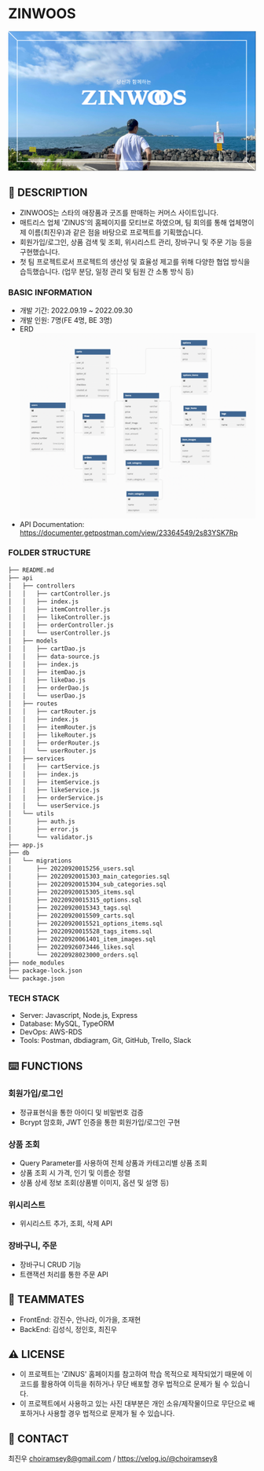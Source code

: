 # ZINWOOS

![main](./img/main.png)

## 📖 DESCRIPTION

- ZINWOOS는 스타의 애장품과 굿즈를 판매하는 커머스 사이트입니다.
- 매트리스 업체 'ZINUS'의 홈페이지를 모티브로 하였으며, 팀 회의를 통해 업체명이 제 이름(최진우)과 같은 점을 바탕으로 프로젝트를 기획했습니다.
- 회원가입/로그인, 상품 검색 및 조회, 위시리스트 관리, 장바구니 및 주문 기능 등을 구현했습니다.
- 첫 팀 프로젝트로서 프로젝트의 생산성 및 효율성 제고를 위해 다양한 협업 방식을 습득했습니다. (업무 분담, 일정 관리 및 팀원 간 소통 방식 등)

### BASIC INFORMATION

- 개발 기간: 2022.09.19 ~ 2022.09.30
- 개발 인원: 7명(FE 4명, BE 3명)
- ERD
  ![main](./img/erd.png)
- API Documentation: https://documenter.getpostman.com/view/23364549/2s83YSK7Rp

### FOLDER STRUCTURE

```
├── README.md
├── api
│   ├── controllers
│   │   ├── cartController.js
│   │   ├── index.js
│   │   ├── itemController.js
│   │   ├── likeController.js
│   │   ├── orderController.js
│   │   └── userController.js
│   ├── models
│   │   ├── cartDao.js
│   │   ├── data-source.js
│   │   ├── index.js
│   │   ├── itemDao.js
│   │   ├── likeDao.js
│   │   ├── orderDao.js
│   │   └── userDao.js
│   ├── routes
│   │   ├── cartRouter.js
│   │   ├── index.js
│   │   ├── itemRouter.js
│   │   ├── likeRouter.js
│   │   ├── orderRouter.js
│   │   └── userRouter.js
│   ├── services
│   │   ├── cartService.js
│   │   ├── index.js
│   │   ├── itemService.js
│   │   ├── likeService.js
│   │   ├── orderService.js
│   │   └── userService.js
│   └── utils
│       ├── auth.js
│       ├── error.js
│       └── validator.js
├── app.js
├── db
│   └── migrations
│       ├── 20220920015256_users.sql
│       ├── 20220920015303_main_categories.sql
│       ├── 20220920015304_sub_categories.sql
│       ├── 20220920015305_items.sql
│       ├── 20220920015315_options.sql
│       ├── 20220920015343_tags.sql
│       ├── 20220920015509_carts.sql
│       ├── 20220920015521_options_items.sql
│       ├── 20220920015528_tags_items.sql
│       ├── 20220920061401_item_images.sql
│       ├── 20220926073446_likes.sql
│       └── 20220928023000_orders.sql
├── node_modules
├── package-lock.json
└── package.json
```

### TECH STACK

- Server: Javascript, Node.js, Express
- Database: MySQL, TypeORM
- DevOps: AWS-RDS
- Tools: Postman, dbdiagram, Git, GitHub, Trello, Slack

## ⌨️ FUNCTIONS

### 회원가입/로그인

- 정규표현식을 통한 아이디 및 비밀번호 검증
- Bcrypt 암호화, JWT 인증을 통한 회원가입/로그인 구현

### 상품 조회

- Query Parameter를 사용하여 전체 상품과 카테고리별 상품 조회
- 상품 조회 시 가격, 인기 및 이름순 정렬
- 상품 상세 정보 조회(상품별 이미지, 옵션 및 설명 등)

### 위시리스트

- 위시리스트 추가, 조회, 삭제 API

### 장바구니, 주문

- 장바구니 CRUD 기능
- 트랜잭션 처리를 통한 주문 API

## 👥 TEAMMATES

- FrontEnd: 강진수, 안나라, 이가을, 조재현
- BackEnd: 김성식, 정인호, 최진우

## ⚠️ LICENSE

- 이 프로젝트는 'ZINUS' 홈페이지를 참고하여 학습 목적으로 제작되었기 때문에 이 코드를 활용하여 이득을 취하거나 무단 배포할 경우 법적으로 문제가 될 수 있습니다.
- 이 프로젝트에서 사용하고 있는 사진 대부분은 개인 소유/제작물이므로 무단으로 배포하거나 사용할 경우 법적으로 문제가 될 수 있습니다.

## 📱 CONTACT

최진우
choiramsey8@gmail.com / https://velog.io/@choiramsey8
